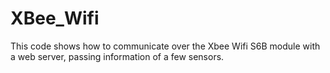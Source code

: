 # XBee_Wifi

This code shows how to communicate over the Xbee Wifi S6B module with a web server, passing  information of a few sensors.


